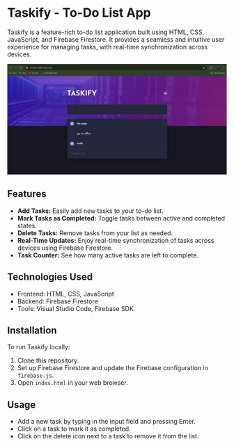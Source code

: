 # Taskify - To-Do List App

Taskify is a feature-rich to-do list application built using HTML, CSS, JavaScript, and Firebase Firestore. It provides a seamless and intuitive user experience for managing tasks, with real-time synchronization across devices.

![Taskify Preview](taskifypreview.png)

## Features

- **Add Tasks:** Easily add new tasks to your to-do list.
- **Mark Tasks as Completed:** Toggle tasks between active and completed states.
- **Delete Tasks:** Remove tasks from your list as needed.
- **Real-Time Updates:** Enjoy real-time synchronization of tasks across devices using Firebase Firestore.
- **Task Counter:** See how many active tasks are left to complete.

## Technologies Used

- Frontend: HTML, CSS, JavaScript
- Backend: Firebase Firestore
- Tools: Visual Studio Code, Firebase SDK

## Installation

To run Taskify locally:

1. Clone this repository.
2. Set up Firebase Firestore and update the Firebase configuration in `firebase.js`.
3. Open `index.html` in your web browser.

## Usage

- Add a new task by typing in the input field and pressing Enter.
- Click on a task to mark it as completed.
- Click on the delete icon next to a task to remove it from the list.


